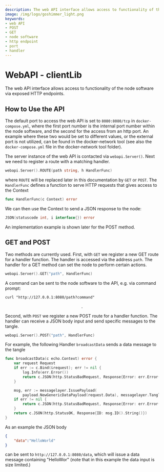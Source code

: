```yaml
---
description: The web API interface allows access to functionality of the node software via exposed HTTP endpoints.
image: /img/logo/goshimmer_light.png
keywords:
- web API
- POST
- GET
- node software
- http endpoint
- port 
- handler
---
```

# WebAPI - clientLib

The web API interface allows access to functionality of the node software via exposed HTTP endpoints.

## How to Use the API 

The default port to access the web API is set to `8080:8080/tcp` in `docker-compose.yml`, where the first port number is the internal port number within the node software, and the second for the access from an http port. An example where these two would be set to different values, or the external port is not utilized, can be found in the docker-network tool (see also the `docker-compose.yml` file in the docker-network tool folder).

The server instance of the web API is contacted via `webapi.Server()`. Next we need to register a route with a matching handler.

```go
webapi.Server().ROUTE(path string, h HandlerFunc)
```
where `ROUTE` will be replaced later in this documentation by `GET` or `POST`. The `HandlerFunc` defines a function to serve HTTP requests that gives access to the Context

```go
func HandlerFunc(c Context) error
```
We can then use the Context to send a JSON response to the node: 
```go
JSON(statuscode int, i interface{}) error
```
An implementation example is shown later for the POST method.

## GET and POST 

Two methods are currently used. First, with `GET` we register a new GET route for a handler function. The handler is accessed via the address `path`. The handler for a GET method can set the node to perform certain actions.
```go
webapi.Server().GET("path", HandlerFunc)
```
A command can be sent to the node software to the API, e.g. via command prompt: 

```shell
curl "http://127.0.0.1:8080/path?command"
```

$$ . $$

Second, with `POST` we register a new POST route for a handler function. The handler can receive a JSON body input and send specific messages to the tangle.
```go
webapi.Server().POST("path", HandlerFunc)
```	

For example, the following Handler `broadcastData` sends a data message to the tangle
```go
func broadcastData(c echo.Context) error {
	var request Request
	if err := c.Bind(&request); err != nil {
		log.Info(err.Error())
		return c.JSON(http.StatusBadRequest, Response{Error: err.Error()})
	}

	msg, err := messagelayer.IssuePayload(
		payload.NewGenericDataPayload(request.Data), messagelayer.Tangle())
	if err != nil {
		return c.JSON(http.StatusBadRequest, Response{Error: err.Error()})
	}
	return c.JSON(http.StatusOK, Response{ID: msg.ID().String()})
}
```
As an example the JSON body   
```json
{
	"data":"HelloWorld"
}
```
can be sent to `http://127.0.0.1:8080/data`, which will issue a data message containing "HelloWor" (note that in this  example the data input is size limited.)
 
